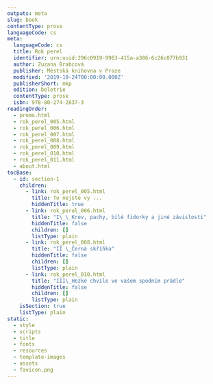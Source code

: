 ```yaml
---
outputs: meta
slug: book
contentType: prose
languageCode: cs
meta:
  languageCode: cs
  title: Rok perel
  identifier: urn:uuid:296c0919-9963-415a-a386-6c26c077b931
  author: Zuzana Brabcová
  publisher: Městská knihovna v Praze
  modified: '2019-10-24T00:00:00.000Z'
  publisherShort: mkp
  edition: beletrie
  contentType: prose
  isbn: 978-80-274-2837-3
readingOrder:
  - promo.html
  - rok_perel_005.html
  - rok_perel_006.html
  - rok_perel_007.html
  - rok_perel_008.html
  - rok_perel_009.html
  - rok_perel_010.html
  - rok_perel_011.html
  - about.html
tocBase:
  - id: section-1
    children:
      - link: rok_perel_005.html
        title: To nejste vy ...
        hiddenTitle: true
      - link: rok_perel_006.html
        title: "I\_\_Krev, pachy, bílé fidorky a jiné závislosti"
        hiddenTitle: false
        children: []
        listType: plain
      - link: rok_perel_008.html
        title: "II \_Černá skříňka"
        hiddenTitle: false
        children: []
        listType: plain
      - link: rok_perel_010.html
        title: "III\_Hezké chvíle ve vašem spodním prádle"
        hiddenTitle: false
        children: []
        listType: plain
    isSection: true
    listType: plain
static:
  - style
  - scripts
  - title
  - fonts
  - resources
  - template-images
  - assets
  - favicon.png
---
```

